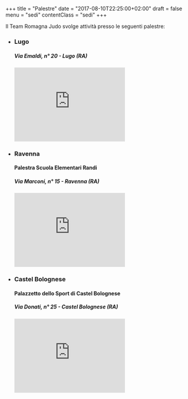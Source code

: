 +++
title = "Palestre"
date =  "2017-08-10T22:25:00+02:00"
draft = false
menu =  "sedi"
contentClass = "sedi"
+++

Il Team Romagna Judo svolge attività presso le seguenti palestre:

- ### Lugo
  ##### Via Emaldi, n° 20 - Lugo (RA)
  <iframe width="auto" height="200" frameborder="0" scrolling="no" marginheight="0" marginwidth="0" src="http://maps.google.it/maps?f=q&amp;hl=it&amp;q=Via+Tommaso+Emaldi,+48022+Lugo+Ravenna,+Emilia+Romagna,+Italia&amp;sll=41.442726,12.392578&amp;sspn=15.303881,29.619141&amp;ie=UTF8&amp;cd=1&amp;geocode=0,44.418215,11.907379&amp;om=1&amp;s=AARTsJqaVOWeYoMMThQ0Kg5USl5OiWd3sQ&amp;ll=44.417168,11.907635&amp;spn=0.012261,0.046349&amp;z=14&amp;iwloc=addr&amp;output=embed"></iframe>


+ ### Ravenna
  #### Palestra Scuola Elementari Randi
  ##### Via Marconi, n° 15 - Ravenna (RA)
  <iframe width="auto" height="200" frameborder="0" scrolling="no" marginheight="0" marginwidth="0" src="http://maps.google.it/maps?f=q&amp;hl=it&amp;q=Via+Guglielmo+Marconi,+48100+Ravenna+Ravenna,+Emilia+Romagna,+Italia&amp;sll=44.277439,11.588066&amp;sspn=0.007144,0.014462&amp;ie=UTF8&amp;cd=2&amp;geocode=0,44.404309,12.190598&amp;om=1&amp;s=AARTsJq-ehw1ClV_V6QaJt2jFzGZ0WRcpw&amp;ll=44.406132,12.191734&amp;spn=0.012263,0.046349&amp;z=14&amp;iwloc=addr&amp;output=embed"></iframe>


+ ### Castel Bolognese
  #### Palazzetto dello Sport di Castel Bolognese
  ##### Via Donati, n° 25 - Castel Bolognese (RA)
  <iframe width="auto" height="200" frameborder="0" scrolling="no" marginheight="0" marginwidth="0" src="http://maps.google.it/maps?f=q&amp;hl=it&amp;geocode=&amp;q=Via+Donati+25,+Castel+Bolognese,+ravenna&amp;sll=44.418226,11.907377&amp;sspn=0.007127,0.014462&amp;ie=UTF8&amp;om=1&amp;s=AARTsJpwm8VopDNjhEr3WrbhMcV_WIi3XA&amp;ll=44.317769,11.792622&amp;spn=0.012282,0.046349&amp;z=14&amp;iwloc=cent&amp;output=embed"></iframe>


